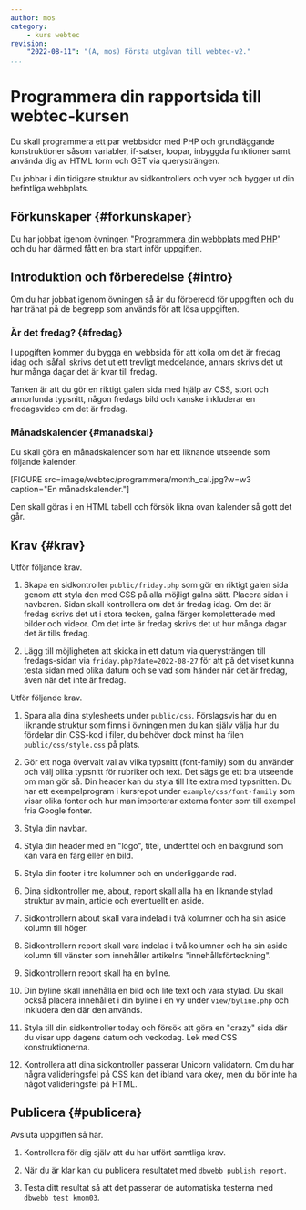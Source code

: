```yaml
---
author: mos
category:
    - kurs webtec
revision:
    "2022-08-11": "(A, mos) Första utgåvan till webtec-v2."
...
```

Programmera din rapportsida till webtec-kursen
===================================

Du skall programmera ett par webbsidor med PHP och grundläggande konstruktioner såsom variabler, if-satser, loopar, inbyggda funktioner samt använda dig av HTML form och GET via querysträngen.

Du jobbar i din tidigare struktur av sidkontrollers och vyer och bygger ut din befintliga webbplats.

<!--more-->



Förkunskaper {#forkunskaper}
-----------------------

Du har jobbat igenom övningen "[Programmera din webbplats med PHP](kunskap/programmera-din-webbplats-med-php)" och du har därmed fått en bra start inför uppgiften.



<!--
Genomgång {#genom}
------------------------

Här är en video som "pratar" dig igenom uppgiftens upplägg och visar hur du kommer igång.

[YOUTUBE src="gKzwQTG9eCI" width=700 caption="Kurs mvc kmom03 tisdagsgenomgång, del 3/3 uppgiften (Zoom med Mikael)."]
-->



Introduktion och förberedelse {#intro}
-----------------------

Om du har jobbat igenom övningen så är du förberedd för uppgiften och du har tränat på de begrepp som används för att lösa uppgiften.



### Är det fredag? {#fredag}

I uppgiften kommer du bygga en webbsida för att kolla om det är fredag idag och isåfall skrivs det ut ett trevligt meddelande, annars skrivs det ut hur många dagar det är kvar till fredag. 

Tanken är att du gör en riktigt galen sida med hjälp av CSS, stort och annorlunda typsnitt, någon fredags bild och kanske inkluderar en fredagsvideo om det är fredag.



### Månadskalender {#manadskal}

Du skall göra en månadskalender som har ett liknande utseende som följande kalender.

[FIGURE src=image/webtec/programmera/month_cal.jpg?w=w3 caption="En månadskalender."]

Den skall göras i en HTML tabell och försök likna ovan kalender så gott det går.



Krav {#krav}
-----------------------

Utför följande krav.

1. Skapa en sidkontroller `public/friday.php` som gör en riktigt galen sida genom att styla den med CSS på alla möjligt galna sätt. Placera sidan i navbaren. Sidan skall kontrollera om det är fredag idag. Om det är fredag skrivs det ut i stora tecken, galna färger kompletterade med bilder och videor. Om det inte är fredag skrivs det ut hur många dagar det är tills fredag.

1. Lägg till möjligheten att skicka in ett datum via querysträngen till fredags-sidan via `friday.php?date=2022-08-27` för att på det viset kunna testa sidan med olika datum och se vad som händer när det är fredag, även när det inte är fredag.





<!--

Ny sida galleri med sex-12 olika bilder i en flexbox med tre kolumner och två rader.

Flytta hela kalendergreejen till nästa kmom eller lägg in table här? Kanske hitta en bild på en månadskalender och be att göra exakt samma?
-->

Utför följande krav.

1. Spara alla dina stylesheets under `public/css`. Förslagsvis har du en liknande struktur som finns i övningen men du kan själv välja hur du fördelar din CSS-kod i filer, du behöver dock minst ha filen `public/css/style.css` på plats.

1. Gör ett noga övervalt val av vilka typsnitt (font-family) som du använder och välj olika typsnitt för rubriker och text. Det sägs ge ett bra utseende om man gör så. Din header kan du styla till lite extra med typsnitten. Du har ett exempelprogram i kursrepot under `example/css/font-family` som visar olika fonter och hur man importerar externa fonter som till exempel fria Google fonter.

1. Styla din navbar.

1. Styla din header med en "logo", titel, undertitel och en bakgrund som kan vara en färg eller en bild.

1. Styla din footer i tre kolumner och en underliggande rad.

1. Dina sidkontroller me, about, report skall alla ha en liknande stylad struktur av main, article och eventuellt en aside.

1. Sidkontrollern about skall vara indelad i två kolumner och ha sin aside kolumn till höger.

1. Sidkontrollern report skall vara indelad i två kolumner och ha sin aside kolumn till vänster som innehåller artikelns "innehållsförteckning".

1. Sidkontrollern report skall ha en byline.

1. Din byline skall innehålla en bild och lite text och vara stylad. Du skall också placera innehållet i din byline i en vy under `view/byline.php` och inkludera den där den används.

1. Styla till din sidkontroller today och försök att göra en "crazy" sida där du visar upp dagens datum och veckodag. Lek med CSS konstruktionerna.

1. Kontrollera att dina sidkontroller passerar Unicorn validatorn. Om du har några valideringsfel på CSS kan det ibland vara okey, men du bör inte ha något valideringsfel på HTML.



Publicera {#publicera}
-----------------------

Avsluta uppgiften så här.

1. Kontrollera för dig själv att du har utfört samtliga krav.

1. När du är klar kan du publicera resultatet med `dbwebb publish report`.

1. Testa ditt resultat så att det passerar de automatiska testerna med `dbwebb test kmom03`.
